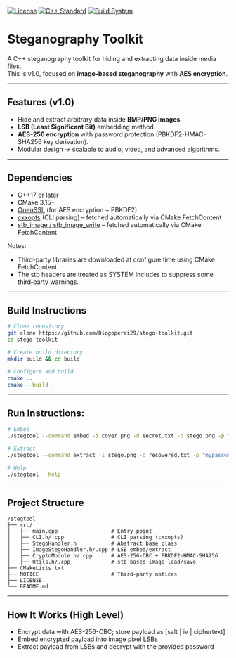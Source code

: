 [![License](https://img.shields.io/badge/License-Apache_2.0-blue.svg)](https://opensource.org/licenses/Apache-2.0) [![C++ Standard](https://img.shields.io/badge/C%2B%2B-17-blue.svg)](https://isocpp.org/std/the-standard) [![Build System](https://img.shields.io/badge/Build-CMake-orange.svg)](https://cmake.org/)

# Steganography Toolkit

A C++ steganography toolkit for hiding and extracting data inside media files.  
This is v1.0, focused on **image-based steganography** with **AES encryption**.

---

## Features (v1.0)
- Hide and extract arbitrary data inside **BMP/PNG images**.
- **LSB (Least Significant Bit)** embedding method.
- **AES-256 encryption** with password protection (PBKDF2-HMAC-SHA256 key derivation).
- Modular design → scalable to audio, video, and advanced algorithms.

---

## Dependencies
- C++17 or later
- CMake 3.15+
- [OpenSSL](https://www.openssl.org/) (for AES encryption + PBKDF2)
- [cxxopts](https://github.com/jarro2783/cxxopts) (CLI parsing) – fetched automatically via CMake FetchContent
- [stb_image / stb_image_write](https://github.com/nothings/stb) – fetched automatically via CMake FetchContent

Notes:
- Third-party libraries are downloaded at configure time using CMake FetchContent.
- The stb headers are treated as SYSTEM includes to suppress some third‑party warnings.

---

## Build Instructions
```bash
# Clone repository
git clone https://github.com/Diogoperei29/stego-toolkit.git
cd stego-toolkit

# Create build directory
mkdir build && cd build

# Configure and build
cmake ..
cmake --build .
```

---

## Run Instructions:
```bash
# Embed
./stegtool --command embed -i cover.png -d secret.txt -o stego.png -p "mypassword"

# Extract
./stegtool --command extract -i stego.png -o recovered.txt -p "mypassword"

# Help
./stegtool --help
```

---

## Project Structure

```
/stegtool
├── src/
│   ├── main.cpp                 # Entry point
│   ├── CLI.h/.cpp               # CLI parsing (cxxopts)
│   ├── StegoHandler.h           # Abstract base class
│   ├── ImageStegoHandler.h/.cpp # LSB embed/extract
│   ├── CryptoModule.h/.cpp      # AES-256-CBC + PBKDF2-HMAC-SHA256
│   ├── Utils.h/.cpp             # stb-based image load/save
├── CMakeLists.txt
├── NOTICE                       # Third-party notices
├── LICENSE
└── README.md
```

---

## How It Works (High Level)
- Encrypt data with AES-256-CBC; store payload as [salt | iv | ciphertext]
- Embed encrypted payload into image pixel LSBs
- Extract payload from LSBs and decrypt with the provided password
